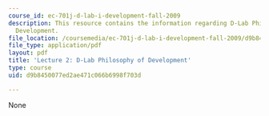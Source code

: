 ```yaml
---
course_id: ec-701j-d-lab-i-development-fall-2009
description: This resource contains the information regarding D-Lab Philosophy of
  Development.
file_location: /coursemedia/ec-701j-d-lab-i-development-fall-2009/d9b8450077ed2ae471c066b6998f703d_MITEC_701JF09_lec02_nb.pdf
file_type: application/pdf
layout: pdf
title: 'Lecture 2: D-Lab Philosophy of Development'
type: course
uid: d9b8450077ed2ae471c066b6998f703d

---
```

None